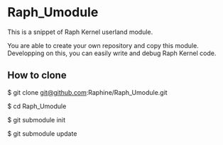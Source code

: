 Raph_Umodule
====

This is a snippet of Raph Kernel userland module.

You are able to create your own repository and copy this module.
Developping on this, you can easily write and debug Raph Kernel
code.


## How to clone

$ git clone git@github.com:Raphine/Raph_Umodule.git

$ cd Raph_Umodule

$ git submodule init

$ git submodule update

